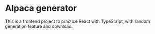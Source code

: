 # Alpaca generator

This is a frontend project to practice React with TypeScript, with random generation feature and download.
